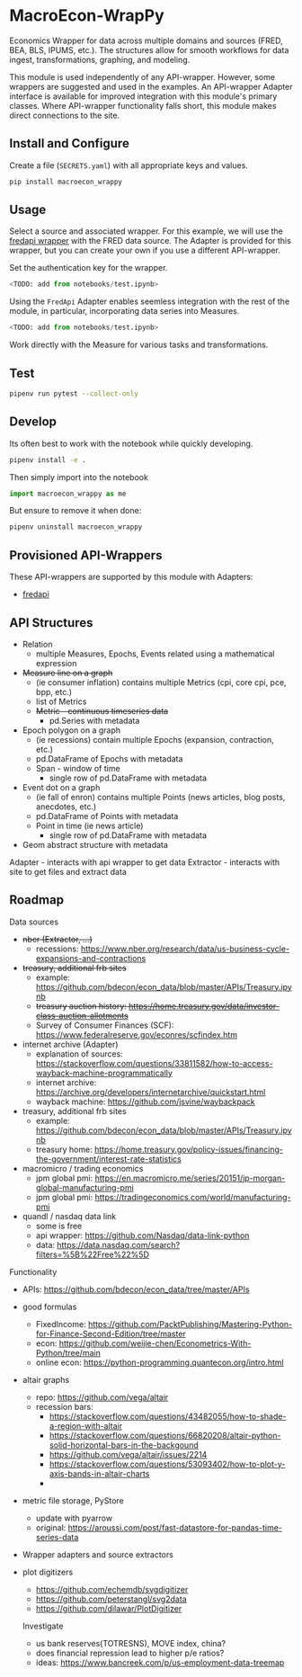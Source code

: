 # MacroEcon-WrapPy

Economics Wrapper for data across multiple domains and sources (FRED, BEA, BLS, IPUMS, etc.).  The structures allow for smooth workflows for data ingest, transformations, graphing, and modeling.  

This module is used independently of any API-wrapper.  However, some wrappers are suggested and used in the examples.  An API-wrapper Adapter interface is available for improved integration with this module's primary classes.  Where API-wrapper functionality falls short, this module makes direct connections to the site. 


## Install and Configure

Create a file (`SECRETS.yaml`) with all appropriate keys and values.

```bash
pip install macroecon_wrappy
```

## Usage

Select a source and associated wrapper.  For this example, we will use the [fredapi wrapper](https://github.com/mortada/fredapi) with the FRED data source.  The Adapter is provided for this wrapper, but you can create your own if you use a different API-wrapper.

Set the authentication key for the wrapper.

```python
<TODO: add from notebooks/test.ipynb>
```

Using the `FredApi` Adapter enables seemless integration with the rest of the module, in particular, incorporating data series into Measures.

```python
<TODO: add from notebooks/test.ipynb>
```

Work directly with the Measure for various tasks and transformations.



## Test

```bash
pipenv run pytest --collect-only
```


## Develop

Its often best to work with the notebook while quickly developing.

```bash
pipenv install -e .
```

Then simply import into the notebook

```python
import macroecon_wrappy as me
```

But ensure to remove it when done:

```bash
pipenv uninstall macroecon_wrappy
```



## Provisioned API-Wrappers

These API-wrappers are supported by this module with Adapters:

* [fredapi](https://github.com/mortada/fredapi)



## API Structures

* Relation
  - multiple Measures, Epochs, Events related using a mathematical expression
* ~~Measure line on a graph~~
  - (ie consumer inflation) contains multiple Metrics (cpi, core cpi, pce, bpp, etc.)
  - list of Metrics
  - ~~Metric - continuous timeseries data~~
    - pd.Series with metadata
* Epoch polygon on a graph
  - (ie recessions) contain multiple Epochs (expansion, contraction, etc.)
  - pd.DataFrame of Epochs with metadata
  - Span - window of time
    - single row of pd.DataFrame with metadata
* Event dot on a graph
  - (ie fall of enron) contains multiple Points (news articles, blog posts, anecdotes, etc.)
  - pd.DataFrame of Points with metadata
  - Point in time (ie news article)
    - single row of pd.DataFrame with metadata
* Geom abstract structure with metadata

Adapter - interacts with api wrapper to get data
Extractor - interacts with site to get files and extract data


## Roadmap

Data sources
* ~~nber (Extractor, ...)~~
  - recessions: https://www.nber.org/research/data/us-business-cycle-expansions-and-contractions
* ~~treasury, additional frb sites~~
  - example: https://github.com/bdecon/econ_data/blob/master/APIs/Treasury.ipynb
  - ~~treasury auction history: https://home.treasury.gov/data/investor-class-auction-allotments~~
  - Survey of Consumer Finances (SCF): https://www.federalreserve.gov/econres/scfindex.htm
* internet archive (Adapter)
  - explanation of sources: https://stackoverflow.com/questions/33811582/how-to-access-wayback-machine-programmatically
  - internet archive: https://archive.org/developers/internetarchive/quickstart.html
  - wayback machine: https://github.com/jsvine/waybackpack
* treasury, additional frb sites
  - example: https://github.com/bdecon/econ_data/blob/master/APIs/Treasury.ipynb
  - treasury home: https://home.treasury.gov/policy-issues/financing-the-government/interest-rate-statistics
* macromicro / trading economics
  - jpm global pmi: https://en.macromicro.me/series/20151/jp-morgan-global-manufacturing-pmi
  - jpm global pmi: https://tradingeconomics.com/world/manufacturing-pmi
* quandl / nasdaq data link
  - some is free
  - api wrapper: https://github.com/Nasdaq/data-link-python
  - data: https://data.nasdaq.com/search?filters=%5B%22Free%22%5D


Functionality

* APIs: https://github.com/bdecon/econ_data/tree/master/APIs
* good formulas
    - FixedIncome: https://github.com/PacktPublishing/Mastering-Python-for-Finance-Second-Edition/tree/master
    - econ: https://github.com/weijie-chen/Econometrics-With-Python/tree/main
    - online econ: https://python-programming.quantecon.org/intro.html
* altair graphs
  - repo: https://github.com/vega/altair
  - recession bars: 
    + https://stackoverflow.com/questions/43482055/how-to-shade-a-region-with-altair
    + https://stackoverflow.com/questions/66820208/altair-python-solid-horizontal-bars-in-the-backgound
    + https://github.com/vega/altair/issues/2214
    + https://stackoverflow.com/questions/53093402/how-to-plot-y-axis-bands-in-altair-charts
    + 
* metric file storage, PyStore
  - update with pyarrow
  - original: https://aroussi.com/post/fast-datastore-for-pandas-time-series-data
* Wrapper adapters and source extractors
* plot digitizers
  - https://github.com/echemdb/svgdigitizer
  - https://github.com/peterstangl/svg2data
  - https://github.com/dilawar/PlotDigitizer


  Investigate

  * us bank reserves(TOTRESNS), MOVE index, china?
  * does financial repression lead to higher p/e ratios?
  * ideas: https://www.bancreek.com/p/us-employment-data-treemap